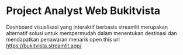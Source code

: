 # Project Analyst Web Bukitvista
Dashboard visualisasi yang interaktif berbasis streamlit merupakan alternatif solusi untuk mempermudah dalam menentukan destinasi dan mendapatkan penawaran menarik
open this url https://bukitvista.streamlit.app/
